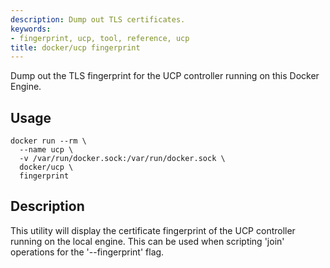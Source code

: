 ```yaml
---
description: Dump out TLS certificates.
keywords:
- fingerprint, ucp, tool, reference, ucp
title: docker/ucp fingerprint
---
```


Dump out the TLS fingerprint for the UCP controller running on this
Docker Engine.

## Usage

```
docker run --rm \
  --name ucp \
  -v /var/run/docker.sock:/var/run/docker.sock \
  docker/ucp \
  fingerprint
```

## Description

This utility will display the certificate fingerprint of the UCP controller
running on the local engine.  This can be used when scripting 'join'
operations for the '--fingerprint' flag.

